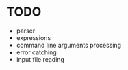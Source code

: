 # TODO

* parser
* expressions
* command line arguments processing
* error catching
* input file reading

